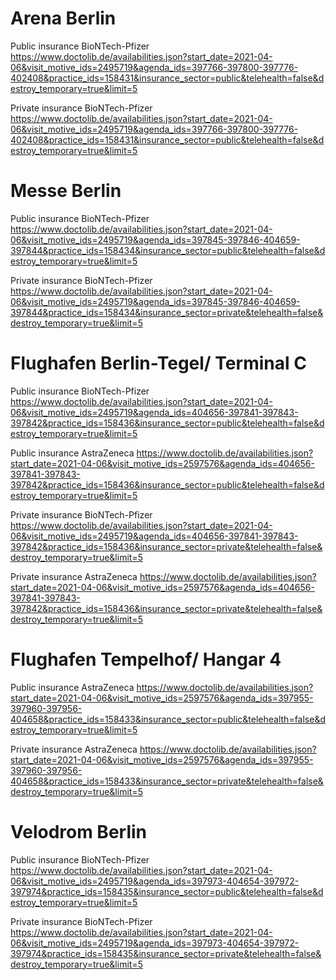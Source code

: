 # Arena Berlin

Public insurance
BioNTech-Pfizer
https://www.doctolib.de/availabilities.json?start_date=2021-04-06&visit_motive_ids=2495719&agenda_ids=397766-397800-397776-402408&practice_ids=158431&insurance_sector=public&telehealth=false&destroy_temporary=true&limit=5

Private insurance
BioNTech-Pfizer
https://www.doctolib.de/availabilities.json?start_date=2021-04-06&visit_motive_ids=2495719&agenda_ids=397766-397800-397776-402408&practice_ids=158431&insurance_sector=public&telehealth=false&destroy_temporary=true&limit=5

# Messe Berlin

Public insurance
BioNTech-Pfizer
https://www.doctolib.de/availabilities.json?start_date=2021-04-06&visit_motive_ids=2495719&agenda_ids=397845-397846-404659-397844&practice_ids=158434&insurance_sector=public&telehealth=false&destroy_temporary=true&limit=5

Private insurance
BioNTech-Pfizer
https://www.doctolib.de/availabilities.json?start_date=2021-04-06&visit_motive_ids=2495719&agenda_ids=397845-397846-404659-397844&practice_ids=158434&insurance_sector=private&telehealth=false&destroy_temporary=true&limit=5

# Flughafen Berlin-Tegel/ Terminal C

Public insurance
BioNTech-Pfizer
https://www.doctolib.de/availabilities.json?start_date=2021-04-06&visit_motive_ids=2495719&agenda_ids=404656-397841-397843-397842&practice_ids=158436&insurance_sector=public&telehealth=false&destroy_temporary=true&limit=5

Public insurance
AstraZeneca
https://www.doctolib.de/availabilities.json?start_date=2021-04-06&visit_motive_ids=2597576&agenda_ids=404656-397841-397843-397842&practice_ids=158436&insurance_sector=public&telehealth=false&destroy_temporary=true&limit=5

Private insurance
BioNTech-Pfizer
https://www.doctolib.de/availabilities.json?start_date=2021-04-06&visit_motive_ids=2495719&agenda_ids=404656-397841-397843-397842&practice_ids=158436&insurance_sector=private&telehealth=false&destroy_temporary=true&limit=5

Private insurance
AstraZeneca
https://www.doctolib.de/availabilities.json?start_date=2021-04-06&visit_motive_ids=2597576&agenda_ids=404656-397841-397843-397842&practice_ids=158436&insurance_sector=private&telehealth=false&destroy_temporary=true&limit=5

# Flughafen Tempelhof/ Hangar 4

Public insurance
AstraZeneca
https://www.doctolib.de/availabilities.json?start_date=2021-04-06&visit_motive_ids=2597576&agenda_ids=397955-397960-397956-404658&practice_ids=158433&insurance_sector=public&telehealth=false&destroy_temporary=true&limit=5

Private insurance
AstraZeneca
https://www.doctolib.de/availabilities.json?start_date=2021-04-06&visit_motive_ids=2597576&agenda_ids=397955-397960-397956-404658&practice_ids=158433&insurance_sector=private&telehealth=false&destroy_temporary=true&limit=5

# Velodrom Berlin

Public insurance
BioNTech-Pfizer
https://www.doctolib.de/availabilities.json?start_date=2021-04-06&visit_motive_ids=2495719&agenda_ids=397973-404654-397972-397974&practice_ids=158435&insurance_sector=public&telehealth=false&destroy_temporary=true&limit=5

Private insurance
BioNTech-Pfizer
https://www.doctolib.de/availabilities.json?start_date=2021-04-06&visit_motive_ids=2495719&agenda_ids=397973-404654-397972-397974&practice_ids=158435&insurance_sector=private&telehealth=false&destroy_temporary=true&limit=5
